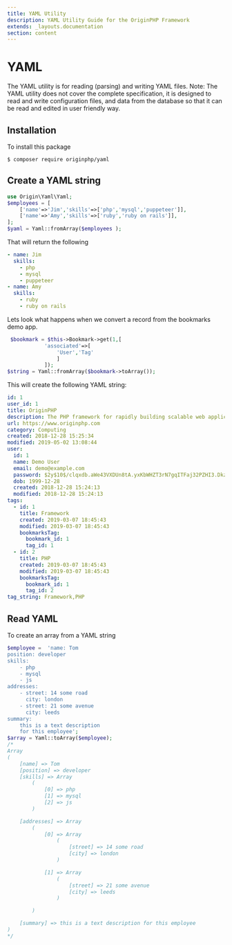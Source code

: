 ```yaml
---
title: YAML Utility
description: YAML Utility Guide for the OriginPHP Framework
extends: _layouts.documentation
section: content
---
```

# YAML

The YAML utility is for reading (parsing) and writing YAML files. Note: The YAML utility does not cover the complete specification, it is designed to read and write configuration files, and data from the database so that it can be read and edited in user friendly way.

## Installation

To install this package

```linux
$ composer require originphp/yaml
```

## Create a YAML string

```php
use Origin\Yaml\Yaml;
$employees = [
    ['name'=>'Jim','skills'=>['php','mysql','puppeteer']],
    ['name'=>'Amy','skills'=>['ruby','ruby on rails']],
];
$yaml = Yaml::fromArray($employees );
```

That will return the following

```yaml
- name: Jim
  skills:
    - php
    - mysql
    - puppeteer
- name: Amy
  skills:
    - ruby
    - ruby on rails
```

Lets look what happens when we convert a record from the bookmarks demo app.

```php
 $bookmark = $this->Bookmark->get(1,[
            'associated'=>[
                'User','Tag'
                ]
            ]);
$string = Yaml::fromArray($bookmark->toArray()); 

```

This will create the following YAML string:

```yaml
id: 1
user_id: 1
title: OriginPHP
description: The PHP framework for rapidly building scalable web applications.
url: https://www.originphp.com
category: Computing
created: 2018-12-28 15:25:34
modified: 2019-05-02 13:08:44
user: 
  id: 1
  name: Demo User
  email: demo@example.com
  password: $2y$10$/clqxdb.aWe43VXDUn8tA.yxKbWHZT3rN7gqITFaj32PZHI3.DkzW
  dob: 1999-12-28
  created: 2018-12-28 15:24:13
  modified: 2018-12-28 15:24:13
tags: 
  - id: 1
    title: Framework
    created: 2019-03-07 18:45:43
    modified: 2019-03-07 18:45:43
    bookmarksTag: 
      bookmark_id: 1
      tag_id: 1
  - id: 2
    title: PHP
    created: 2019-03-07 18:45:43
    modified: 2019-03-07 18:45:43
    bookmarksTag: 
      bookmark_id: 1
      tag_id: 2
tag_string: Framework,PHP
```

## Read YAML

To create an array from a YAML string

```php
$employee =  'name: Tom
position: developer
skills:
    - php
    - mysql
    - js
addresses:
    - street: 14 some road
      city: london
    - street: 21 some avenue
      city: leeds
summary:
    this is a text description
    for this employee';
$array = Yaml::toArray($employee);
/*
Array
(
    [name] => Tom
    [position] => developer
    [skills] => Array
        (
            [0] => php
            [1] => mysql
            [2] => js
        )

    [addresses] => Array
        (
            [0] => Array
                (
                    [street] => 14 some road
                    [city] => london
                )

            [1] => Array
                (
                    [street] => 21 some avenue
                    [city] => leeds
                )

        )

    [summary] => this is a text description for this employee
)
*/
```
